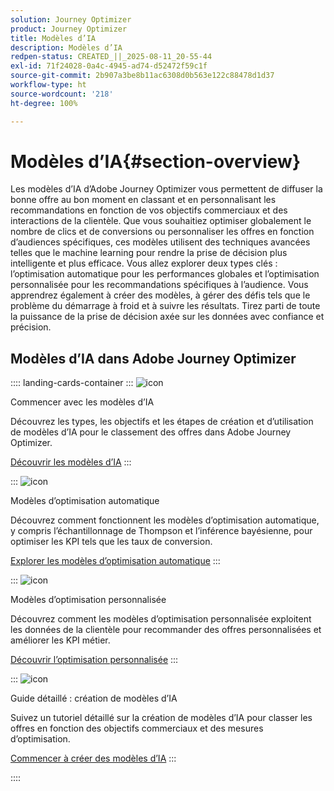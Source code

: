 ```yaml
---
solution: Journey Optimizer
product: Journey Optimizer
title: Modèles d’IA
description: Modèles d’IA
redpen-status: CREATED_||_2025-08-11_20-55-44
exl-id: 71f24028-0a4c-4945-ad74-d52472f59c1f
source-git-commit: 2b907a3be8b11ac6308d0b563e122c88478d1d37
workflow-type: ht
source-wordcount: '218'
ht-degree: 100%

---
```


# Modèles d’IA{#section-overview}

Les modèles d’IA d’Adobe Journey Optimizer vous permettent de diffuser la bonne offre au bon moment en classant et en personnalisant les recommandations en fonction de vos objectifs commerciaux et des interactions de la clientèle. Que vous souhaitiez optimiser globalement le nombre de clics et de conversions ou personnaliser les offres en fonction d’audiences spécifiques, ces modèles utilisent des techniques avancées telles que le machine learning pour rendre la prise de décision plus intelligente et plus efficace. Vous allez explorer deux types clés : l’optimisation automatique pour les performances globales et l’optimisation personnalisée pour les recommandations spécifiques à l’audience. Vous apprendrez également à créer des modèles, à gérer des défis tels que le problème du démarrage à froid et à suivre les résultats. Tirez parti de toute la puissance de la prise de décision axée sur les données avec confiance et précision.

## Modèles d’IA dans Adobe Journey Optimizer

:::: landing-cards-container
:::
![icon](https://cdn.experienceleague.adobe.com/icons/book.svg?lang=fr)

Commencer avec les modèles d’IA

Découvrez les types, les objectifs et les étapes de création et d’utilisation de modèles d’IA pour le classement des offres dans Adobe Journey Optimizer.

[Découvrir les modèles d’IA](../using/experience-decisioning/ranking/ai-models.md)
:::

:::
![icon](https://cdn.experienceleague.adobe.com/icons/chart-line.svg?lang=fr)

Modèles d’optimisation automatique

Découvrez comment fonctionnent les modèles d’optimisation automatique, y compris l’échantillonnage de Thompson et l’inférence bayésienne, pour optimiser les KPI tels que les taux de conversion.

[Explorer les modèles d’optimisation automatique](../using/experience-decisioning/ranking/auto-optimization-model.md)
:::

:::
![icon](https://cdn.experienceleague.adobe.com/icons/bullseye.svg?lang=fr)

Modèles d’optimisation personnalisée

Découvrez comment les modèles d’optimisation personnalisée exploitent les données de la clientèle pour recommander des offres personnalisées et améliorer les KPI métier.

[Découvrir l’optimisation personnalisée](../using/experience-decisioning/ranking/personalized-optimization-model.md)
:::

:::
![icon](https://cdn.experienceleague.adobe.com/icons/circle-play.svg?lang=fr)

Guide détaillé : création de modèles d’IA

Suivez un tutoriel détaillé sur la création de modèles d’IA pour classer les offres en fonction des objectifs commerciaux et des mesures d’optimisation.

[Commencer à créer des modèles d’IA](../using/experience-decisioning/ranking/create-ai-models.md)
:::

::::
